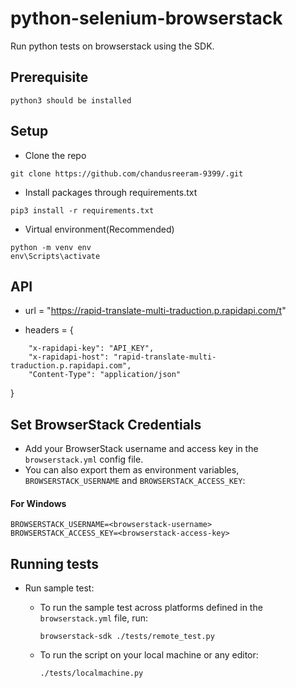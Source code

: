 # python-selenium-browserstack
Run python tests on browserstack using the SDK.

## Prerequisite
```
python3 should be installed
```

## Setup
* Clone the repo
```
git clone https://github.com/chandusreeram-9399/.git
```

* Install packages through requirements.txt
```
pip3 install -r requirements.txt
```

* Virtual environment(Recommended)
```
python -m venv env
env\Scripts\activate
```

## API
* url = "https://rapid-translate-multi-traduction.p.rapidapi.com/t"

* headers = {
```
    "x-rapidapi-key": "API_KEY",
    "x-rapidapi-host": "rapid-translate-multi-traduction.p.rapidapi.com",
    "Content-Type": "application/json"
```
}

## Set BrowserStack Credentials
* Add your BrowserStack username and access key in the `browserstack.yml` config file.
* You can also export them as environment variables, `BROWSERSTACK_USERNAME` and `BROWSERSTACK_ACCESS_KEY`:

#### For Windows
```
BROWSERSTACK_USERNAME=<browserstack-username>
BROWSERSTACK_ACCESS_KEY=<browserstack-access-key>
```

## Running tests
* Run sample test:
  - To run the sample test across platforms defined in the `browserstack.yml` file, run:
    ```
    browserstack-sdk ./tests/remote_test.py
    ```
  
  - To run the script on your local machine or any editor:
    ```
    ./tests/localmachine.py
    ```
